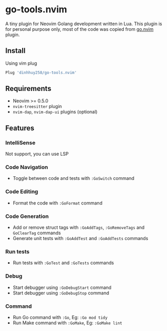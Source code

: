 # go-tools.nvim

A tiny plugin for Neovim Golang development written in Lua. This plugin is for personal purpose only, most of the code was copied from [go.nvim](https://github.com/ray-x/go.nvim) plugin.

## Install

Using vim plug

```sh
Plug 'dinhhuy258/go-tools.nvim'
```

## Requirements

- Neovim >= 0.5.0
- `nvim-treesitter` plugin
- `nvim-dap`, `nvim-dap-ui` plugins (optional)

## Features

### IntelliSense

Not support, you can use LSP

### Code Navigation

- Toggle between code and tests with `:GoSwitch` command

### Code Editing

- Format the code with `:GoFormat` command

### Code Generation

- Add or remove struct tags with `:GoAddTags`,  `:GoRemoveTags` and `GoClearTag` commands
- Generate unit tests with `:GoAddTest` and `:GoAddTests` commands

### Run tests

- Run tests with `:GoTest` and `:GoTests` commands

### Debug

- Start debugger using `:GoDebugStart` command
- Start debugger using `:GoDebugStop` command

### Command

- Run Go command with `:Go`, Eg: `:Go mod tidy`
- Run Make command with `:GoMake`, Eg: `:GoMake lint`
